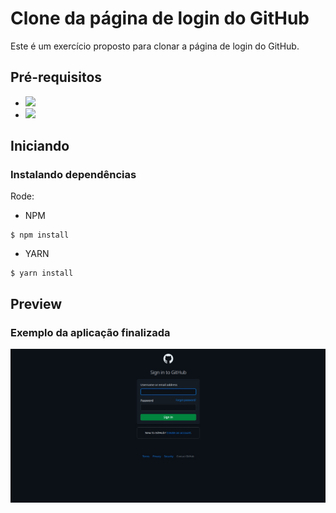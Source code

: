 # Clone da página de login do GitHub

Este é um exercício proposto para clonar a página de login do GitHub.

## Pré-requisitos

* <img height="25" src="https://img.shields.io/badge/HTML-E34F26?logo=html5&logoColor=ffffff">
* <img height="25" src="https://img.shields.io/badge/Sass-CC6699?logo=sass&logoColor=ffffff">

## Iniciando
### Instalando dependências
Rode:

* NPM
```
$ npm install
```
* YARN
```
$ yarn install
```

## Preview

### Exemplo da aplicação finalizada

![Página de login do Github](./src/assets/images/Example.jpeg "Página de login do Github")